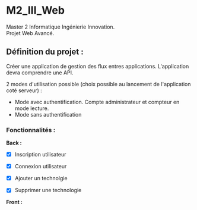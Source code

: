 # M2_III_Web
Master 2 Informatique Ingénierie Innovation.  
Projet Web Avancé.  

## Définition du projet :
Créer une application de gestion des flux entres applications.
L'application devra comprendre une API.

2 modes d'utilisation possible (choix possible au lancement de l'application coté serveur) :
- Mode avec authentification. Compte administrateur et compteur en mode lecture.
- Mode sans authentification

### Fonctionnalités :

**Back :** 
- [x] Inscription utilisateur
- [x] Connexion utilisateur

- [x] Ajouter un technolgie
- [x] Supprimer une technologie


**Front :** 
